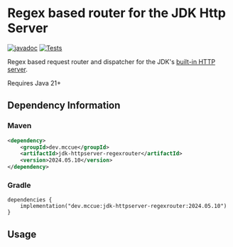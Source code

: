 # Regex based router for the JDK Http Server

[![javadoc](https://javadoc.io/badge2/dev.mccue/jdk-httpserver-json/javadoc.svg)](https://javadoc.io/doc/dev.mccue/jdk-httpserver-json)
[![Tests](https://github.com/bowbahdoe/jdk-httpserver-json/actions/workflows/test.yml/badge.svg)](https://github.com/bowbahdoe/jdk-httpserver-json/actions/workflows/test.yml)

Regex based request router and dispatcher for the JDK's [built-in HTTP server](https://docs.oracle.com/en/java/javase/21/docs/api/jdk.httpserver/module-summary.html).

Requires Java 21+

## Dependency Information

### Maven

```xml
<dependency>
    <groupId>dev.mccue</groupId>
    <artifactId>jdk-httpserver-regexrouter</artifactId>
    <version>2024.05.10</version>
</dependency>
```

### Gradle

```
dependencies {
    implementation("dev.mccue:jdk-httpserver-regexrouter:2024.05.10")
}
```


## Usage

